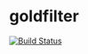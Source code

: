 # goldfilter

[![Build Status](https://travis-ci.org/dripcap/goldfilter.svg?branch=master)](https://travis-ci.org/dripcap/goldfilter)
